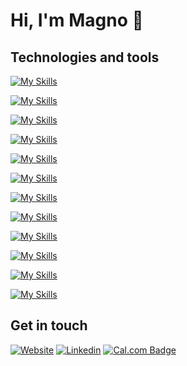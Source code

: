 # Hi, I'm Magno 👋

## Technologies and tools

[![My Skills](https://skillicons.dev/icons?i=html,css,sass,markdown)](https://skillicons.dev)

[![My Skills](https://skillicons.dev/icons?i=js,ts)](https://skillicons.dev)

[![My Skills](https://skillicons.dev/icons?i=bootstrap,tailwind,styledcomponents,materialui)](https://skillicons.dev)

[![My Skills](https://skillicons.dev/icons?i=jquery,angular,react,nextjs)](https://skillicons.dev)

[![My Skills](https://skillicons.dev/icons?i=jest)](https://skillicons.dev)

[![My Skills](https://skillicons.dev/icons?i=nodejs,npm,pnpm)](https://skillicons.dev)

[![My Skills](https://skillicons.dev/icons?i=bitbucket,github,gitlab)](https://skillicons.dev)

[![My Skills](https://skillicons.dev/icons?i=linux,ubuntu,bash,apple,windows)](https://skillicons.dev)

[![My Skills](https://skillicons.dev/icons?i=docker,cloudflare,heroku,vercel)](https://skillicons.dev)

[![My Skills](https://skillicons.dev/icons?i=figma)](https://skillicons.dev)

[![My Skills](https://skillicons.dev/icons?i=postman,codepen)](https://skillicons.dev)

[![My Skills](https://skillicons.dev/icons?i=vscode)](https://skillicons.dev)

## Get in touch

[![Website](https://img.shields.io/badge/website-%23.svg?&style=for-the-badge&logoColor=white&color=202124)](https://magnobiet.com)
[![Linkedin](https://img.shields.io/badge/-LinkedIn-0a66c2?style=for-the-badge&logo=Linkedin&logoColor=white)](https://www.linkedin.com/in/magnobiet/)
[![Cal.com Badge](https://img.shields.io/badge/Cal.com-292929?logo=caldotcom&logoColor=fff&style=for-the-badge)](https://s.magnobiet.com/agenda)
